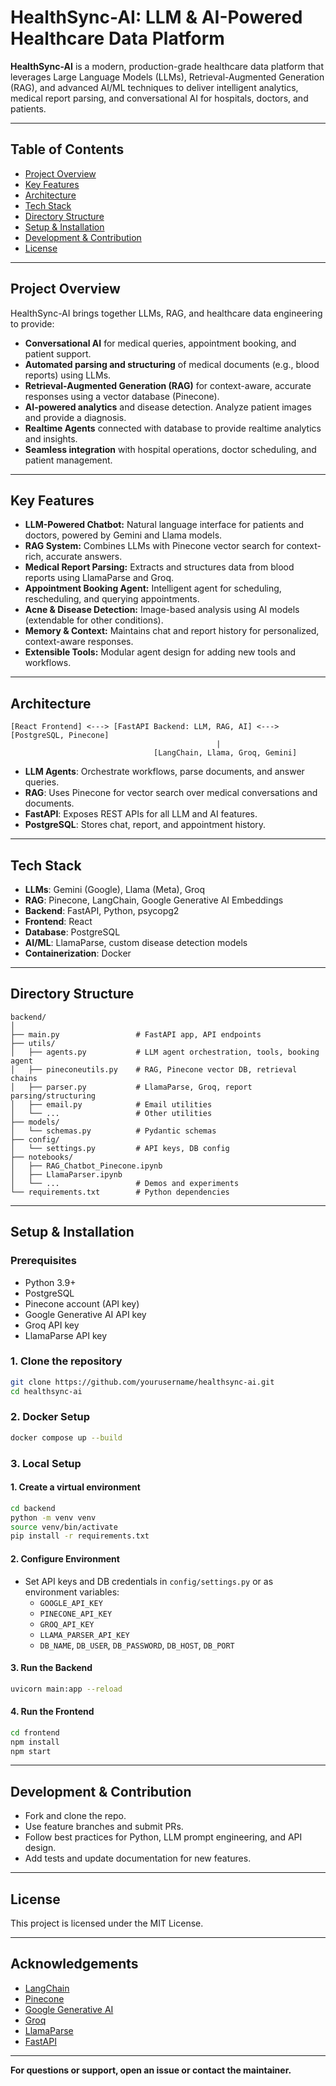 # HealthSync-AI: LLM & AI-Powered Healthcare Data Platform

**HealthSync-AI** is a modern, production-grade healthcare data platform that leverages Large Language Models (LLMs), Retrieval-Augmented Generation (RAG), and advanced AI/ML techniques to deliver intelligent analytics, medical report parsing, and conversational AI for hospitals, doctors, and patients.

---

## Table of Contents

- [Project Overview](#project-overview)
- [Key Features](#key-features)
- [Architecture](#architecture)
- [Tech Stack](#tech-stack)
- [Directory Structure](#directory-structure)
- [Setup & Installation](#setup--installation)
- [Development & Contribution](#development--contribution)
- [License](#license)

---

## Project Overview

HealthSync-AI brings together LLMs, RAG, and healthcare data engineering to provide:

- **Conversational AI** for medical queries, appointment booking, and patient support.
- **Automated parsing and structuring** of medical documents (e.g., blood reports) using LLMs.
- **Retrieval-Augmented Generation (RAG)** for context-aware, accurate responses using a vector database (Pinecone).
- **AI-powered analytics** and disease detection. Analyze patient images and provide a diagnosis.
- **Realtime Agents** connected with database to provide realtime analytics and insights.
- **Seamless integration** with hospital operations, doctor scheduling, and patient management.

---

## Key Features

- **LLM-Powered Chatbot:** Natural language interface for patients and doctors, powered by Gemini and Llama models.
- **RAG System:** Combines LLMs with Pinecone vector search for context-rich, accurate answers.
- **Medical Report Parsing:** Extracts and structures data from blood reports using LlamaParse and Groq.
- **Appointment Booking Agent:** Intelligent agent for scheduling, rescheduling, and querying appointments.
- **Acne & Disease Detection:** Image-based analysis using AI models (extendable for other conditions).
- **Memory & Context:** Maintains chat and report history for personalized, context-aware responses.
- **Extensible Tools:** Modular agent design for adding new tools and workflows.

---

## Architecture

```
[React Frontend] <---> [FastAPI Backend: LLM, RAG, AI] <---> [PostgreSQL, Pinecone]
                                              |
                                [LangChain, Llama, Groq, Gemini]
```

- **LLM Agents**: Orchestrate workflows, parse documents, and answer queries.
- **RAG**: Uses Pinecone for vector search over medical conversations and documents.
- **FastAPI**: Exposes REST APIs for all LLM and AI features.
- **PostgreSQL**: Stores chat, report, and appointment history.

---

## Tech Stack

- **LLMs**: Gemini (Google), Llama (Meta), Groq
- **RAG**: Pinecone, LangChain, Google Generative AI Embeddings
- **Backend**: FastAPI, Python, psycopg2
- **Frontend**: React
- **Database**: PostgreSQL
- **AI/ML**: LlamaParse, custom disease detection models
- **Containerization**: Docker

---

## Directory Structure

```
backend/
│
├── main.py                 # FastAPI app, API endpoints
├── utils/
│   ├── agents.py           # LLM agent orchestration, tools, booking agent
│   ├── pineconeutils.py    # RAG, Pinecone vector DB, retrieval chains
│   ├── parser.py           # LlamaParse, Groq, report parsing/structuring
│   ├── email.py            # Email utilities
│   └── ...                 # Other utilities
├── models/
│   └── schemas.py          # Pydantic schemas
├── config/
│   └── settings.py         # API keys, DB config
├── notebooks/
│   ├── RAG_Chatbot_Pinecone.ipynb
│   ├── LlamaParser.ipynb
│   └── ...                 # Demos and experiments
└── requirements.txt        # Python dependencies
```

---

## Setup & Installation

### Prerequisites

- Python 3.9+
- PostgreSQL
- Pinecone account (API key)
- Google Generative AI API key
- Groq API key
- LlamaParse API key

### 1. Clone the repository

```bash
git clone https://github.com/yourusername/healthsync-ai.git
cd healthsync-ai
```

### 2. Docker Setup

```bash
docker compose up --build
```

### 3. Local Setup

#### 1. Create a virtual environment

```bash
cd backend
python -m venv venv
source venv/bin/activate
pip install -r requirements.txt
```

#### 2. Configure Environment

- Set API keys and DB credentials in `config/settings.py` or as environment variables:
  - `GOOGLE_API_KEY`
  - `PINECONE_API_KEY`
  - `GROQ_API_KEY`
  - `LLAMA_PARSER_API_KEY`
  - `DB_NAME`, `DB_USER`, `DB_PASSWORD`, `DB_HOST`, `DB_PORT`

#### 3. Run the Backend

```bash
uvicorn main:app --reload
```

#### 4. Run the Frontend

```bash
cd frontend
npm install
npm start
```

---

## Development & Contribution

- Fork and clone the repo.
- Use feature branches and submit PRs.
- Follow best practices for Python, LLM prompt engineering, and API design.
- Add tests and update documentation for new features.

---

## License

This project is licensed under the MIT License.

---

## Acknowledgements

- [LangChain](https://python.langchain.com/)
- [Pinecone](https://www.pinecone.io/)
- [Google Generative AI](https://ai.google.dev/)
- [Groq](https://groq.com/)
- [LlamaParse](https://llamaindex.ai/)
- [FastAPI](https://fastapi.tiangolo.com/)

---

**For questions or support, open an issue or contact the maintainer.**

